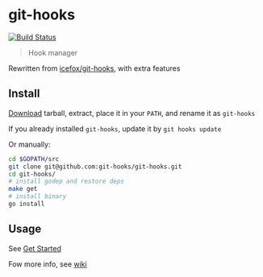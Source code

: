 # git-hooks
[![Build Status](https://travis-ci.org/git-hooks/git-hooks.svg?branch=master)](https://travis-ci.org/git-hooks/git-hooks)

> Hook manager

Rewritten from [icefox/git-hooks](https://github.com/icefox/git-hooks), with extra features

## Install

[Download](https://github.com/git-hooks/git-hooks/releases) tarball, extract, place it in your `PATH`, and rename it as `git-hooks`

If you already installed `git-hooks`, update it by `git hooks update`


Or manually:

```bash
cd $GOPATH/src
git clone git@github.com:git-hooks/git-hooks.git
cd git-hooks/
# install godep and restore deps
make get
# install binary
go install
```

## Usage

See [Get Started](https://github.com/git-hooks/git-hooks/wiki/Get-Started)

Fow more info, see [wiki](https://github.com/git-hooks/git-hooks/wiki)
